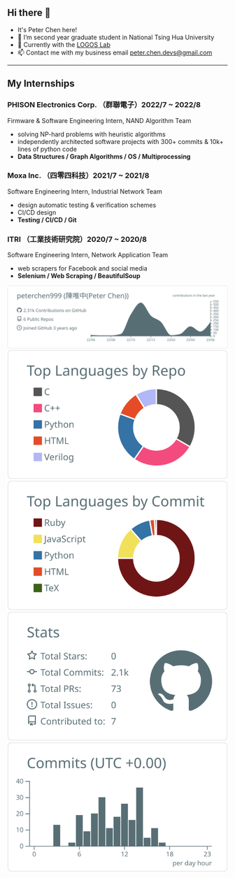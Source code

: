 ## Hi there 👋
- It's Peter Chen here!
- 🌱 I’m second year graduate student in National Tsing Hua University
- :office: Currently with the [LOGOS Lab](https://logoslab.github.io/)
- 📫 Contact me with my business email peter.chen.devs@gmail.com

---
## My Internships
### PHISON Electronics Corp. （群聯電子）2022/7 ~ 2022/8
Firmware & Software Engineering Intern, NAND Algorithm Team
- solving NP-hard problems with heuristic algorithms
- independently architected software projects with 300+ commits & 10k+ lines of python code
- **Data Structures / Graph Algorithms / OS / Multiprocessing**
### Moxa Inc. （四零四科技）2021/7 ~ 2021/8
Software Engineering Intern, Industrial Network Team
- design automatic testing & verification schemes
- CI/CD design
- **Testing / CI/CD / Git**
### ITRI （工業技術研究院）2020/7 ~ 2020/8
Software Engineering Intern, Network Application Team
- web scrapers for Facebook and social media
- **Selenium / Web Scraping / BeautifulSoup**


[![](https://raw.githubusercontent.com/peterchen999/peterchen999/master/profile-summary-card-output/default/0-profile-details.svg)](https://github.com/vn7n24fzkq/github-profile-summary-cards)
[![](https://raw.githubusercontent.com/peterchen999/peterchen999/master/profile-summary-card-output/default/1-repos-per-language.svg)](https://github.com/vn7n24fzkq/github-profile-summary-cards) [![](https://raw.githubusercontent.com/peterchen999/peterchen999/master/profile-summary-card-output/default/2-most-commit-language.svg)](https://github.com/vn7n24fzkq/github-profile-summary-cards)
[![](https://raw.githubusercontent.com/peterchen999/peterchen999/master/profile-summary-card-output/default/3-stats.svg)](https://github.com/vn7n24fzkq/github-profile-summary-cards) [![](https://raw.githubusercontent.com/peterchen999/peterchen999/master/profile-summary-card-output/default/4-productive-time.svg)](https://github.com/vn7n24fzkq/github-profile-summary-cards)
